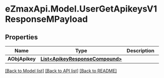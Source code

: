 
# eZmaxApi.Model.UserGetApikeysV1ResponseMPayload

## Properties

Name | Type | Description | Notes
------------ | ------------- | ------------- | -------------
**AObjApikey** | [**List&lt;ApikeyResponseCompound&gt;**](ApikeyResponseCompound.md) |  | 

[[Back to Model list]](../README.md#documentation-for-models)
[[Back to API list]](../README.md#documentation-for-api-endpoints)
[[Back to README]](../README.md)

